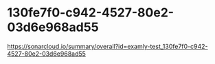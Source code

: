 # 130fe7f0-c942-4527-80e2-03d6e968ad55
https://sonarcloud.io/summary/overall?id=examly-test_130fe7f0-c942-4527-80e2-03d6e968ad55
